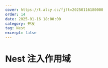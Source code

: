 ```yaml
---
cover: https://t.alcy.cc/fj?t=20250116180000
order: 14
date: 2025-01-16 18:00:00
category: 开发
tag: Nest
excerpt: false
---
```


# Nest 注入作用域
